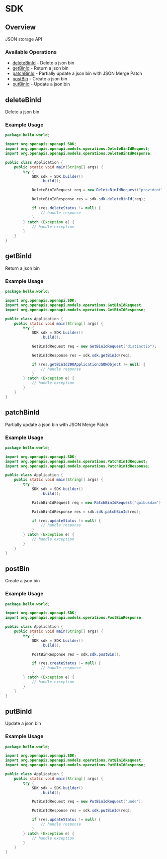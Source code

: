 # SDK

## Overview

JSON storage API

### Available Operations

* [deleteBinId](#deletebinid) - Delete a json bin
* [getBinId](#getbinid) - Return a json bin
* [patchBinId](#patchbinid) - Partially update a json bin with JSON Merge Patch
* [postBin](#postbin) - Create a json bin
* [putBinId](#putbinid) - Update a json bin

## deleteBinId

Delete a json bin

### Example Usage

```java
package hello.world;

import org.openapis.openapi.SDK;
import org.openapis.openapi.models.operations.DeleteBinIdRequest;
import org.openapis.openapi.models.operations.DeleteBinIdResponse;

public class Application {
    public static void main(String[] args) {
        try {
            SDK sdk = SDK.builder()
                .build();

            DeleteBinIdRequest req = new DeleteBinIdRequest("provident");            

            DeleteBinIdResponse res = sdk.sdk.deleteBinId(req);

            if (res.deleteStatus != null) {
                // handle response
            }
        } catch (Exception e) {
            // handle exception
        }
    }
}
```

## getBinId

Return a json bin

### Example Usage

```java
package hello.world;

import org.openapis.openapi.SDK;
import org.openapis.openapi.models.operations.GetBinIdRequest;
import org.openapis.openapi.models.operations.GetBinIdResponse;

public class Application {
    public static void main(String[] args) {
        try {
            SDK sdk = SDK.builder()
                .build();

            GetBinIdRequest req = new GetBinIdRequest("distinctio");            

            GetBinIdResponse res = sdk.sdk.getBinId(req);

            if (res.getBinId200ApplicationJSONObject != null) {
                // handle response
            }
        } catch (Exception e) {
            // handle exception
        }
    }
}
```

## patchBinId

Partially update a json bin with JSON Merge Patch

### Example Usage

```java
package hello.world;

import org.openapis.openapi.SDK;
import org.openapis.openapi.models.operations.PatchBinIdRequest;
import org.openapis.openapi.models.operations.PatchBinIdResponse;

public class Application {
    public static void main(String[] args) {
        try {
            SDK sdk = SDK.builder()
                .build();

            PatchBinIdRequest req = new PatchBinIdRequest("quibusdam");            

            PatchBinIdResponse res = sdk.sdk.patchBinId(req);

            if (res.updateStatus != null) {
                // handle response
            }
        } catch (Exception e) {
            // handle exception
        }
    }
}
```

## postBin

Create a json bin

### Example Usage

```java
package hello.world;

import org.openapis.openapi.SDK;
import org.openapis.openapi.models.operations.PostBinResponse;

public class Application {
    public static void main(String[] args) {
        try {
            SDK sdk = SDK.builder()
                .build();

            PostBinResponse res = sdk.sdk.postBin();

            if (res.createStatus != null) {
                // handle response
            }
        } catch (Exception e) {
            // handle exception
        }
    }
}
```

## putBinId

Update a json bin

### Example Usage

```java
package hello.world;

import org.openapis.openapi.SDK;
import org.openapis.openapi.models.operations.PutBinIdRequest;
import org.openapis.openapi.models.operations.PutBinIdResponse;

public class Application {
    public static void main(String[] args) {
        try {
            SDK sdk = SDK.builder()
                .build();

            PutBinIdRequest req = new PutBinIdRequest("unde");            

            PutBinIdResponse res = sdk.sdk.putBinId(req);

            if (res.updateStatus != null) {
                // handle response
            }
        } catch (Exception e) {
            // handle exception
        }
    }
}
```
